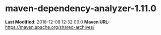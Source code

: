 # maven-dependency-analyzer-1.11.0

**Last Modified:** 2018-12-08 12:32:00.0
**Maven URL:** https://maven.apache.org/shared-archives/
